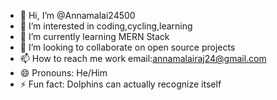 - 👋 Hi, I’m @Annamalai24500
- 👀 I’m interested in coding,cycling,learning
- 🌱 I’m currently learning MERN Stack
- 💞️ I’m looking to collaborate on open source projects
- 📫 How to reach me work email:annamalairaj24@gmail.com
- 😄 Pronouns: He/Him
- ⚡ Fun fact: Dolphins can actually recognize itself

<!---
Annamalai24500/Annamalai24500 is a ✨ special ✨ repository because its `README.md` (this file) appears on your GitHub profile.
You can click the Preview link to take a look at your changes.
--->

